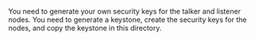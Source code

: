You need to generate your own security keys for the talker and listener nodes. You need to generate a keystone, create the security keys for the nodes, and copy the keystone in this directory.